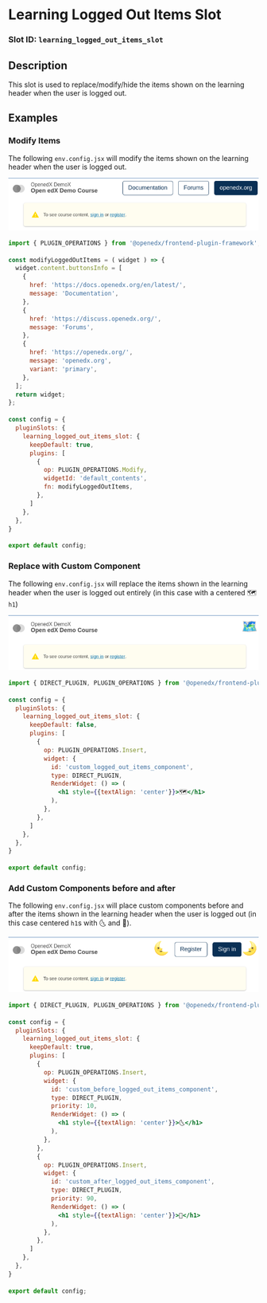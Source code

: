 # Learning Logged Out Items Slot

### Slot ID: `learning_logged_out_items_slot`

## Description

This slot is used to replace/modify/hide the items shown on the learning header when the user is logged out.

## Examples

### Modify Items

The following `env.config.jsx` will modify the items shown on the learning header when the user is logged out.

![Screenshot of modified items](./images/learning_logged_out_items_modified_items.png)

```jsx
import { PLUGIN_OPERATIONS } from '@openedx/frontend-plugin-framework';

const modifyLoggedOutItems = ( widget ) => {
  widget.content.buttonsInfo = [
    {
      href: 'https://docs.openedx.org/en/latest/',
      message: 'Documentation',
    },
    {
      href: 'https://discuss.openedx.org/',
      message: 'Forums',
    },
    {
      href: 'https://openedx.org/',
      message: 'openedx.org',
      variant: 'primary',
    },
  ];
  return widget;
};

const config = {
  pluginSlots: {
    learning_logged_out_items_slot: {
      keepDefault: true,
      plugins: [
        {
          op: PLUGIN_OPERATIONS.Modify,
          widgetId: 'default_contents',
          fn: modifyLoggedOutItems,
        },
      ]
    },
  },
}

export default config;
```

### Replace with Custom Component

The following `env.config.jsx` will replace the items shown in the learning header when the user is logged out entirely (in this case with a centered 🗺️ `h1`)

![Screenshot of replaced with custom component](./images/learning_logged_out_items_custom_component.png)

```jsx
import { DIRECT_PLUGIN, PLUGIN_OPERATIONS } from '@openedx/frontend-plugin-framework';

const config = {
  pluginSlots: {
    learning_logged_out_items_slot: {
      keepDefault: false,
      plugins: [
        {
          op: PLUGIN_OPERATIONS.Insert,
          widget: {
            id: 'custom_logged_out_items_component',
            type: DIRECT_PLUGIN,
            RenderWidget: () => (
              <h1 style={{textAlign: 'center'}}>🗺️</h1>
            ),
          },
        },
      ]
    },
  },
}

export default config;
```

### Add Custom Components before and after

The following `env.config.jsx` will place custom components before and after the items shown in the learning header when the user is logged out (in this case centered `h1`s with 🌜 and 🌛).

![Screenshot of added custom components before and after](./images/learning_logged_out_items_custom_components_before_after.png)

```jsx
import { DIRECT_PLUGIN, PLUGIN_OPERATIONS } from '@openedx/frontend-plugin-framework';

const config = {
  pluginSlots: {
    learning_logged_out_items_slot: {
      keepDefault: true,
      plugins: [
        {
          op: PLUGIN_OPERATIONS.Insert,
          widget: {
            id: 'custom_before_logged_out_items_component',
            type: DIRECT_PLUGIN,
            priority: 10,
            RenderWidget: () => (
              <h1 style={{textAlign: 'center'}}>🌜</h1>
            ),
          },
        },
        {
          op: PLUGIN_OPERATIONS.Insert,
          widget: {
            id: 'custom_after_logged_out_items_component',
            type: DIRECT_PLUGIN,
            priority: 90,
            RenderWidget: () => (
              <h1 style={{textAlign: 'center'}}>🌛</h1>
            ),
          },
        },
      ]
    },
  },
}

export default config;
```

